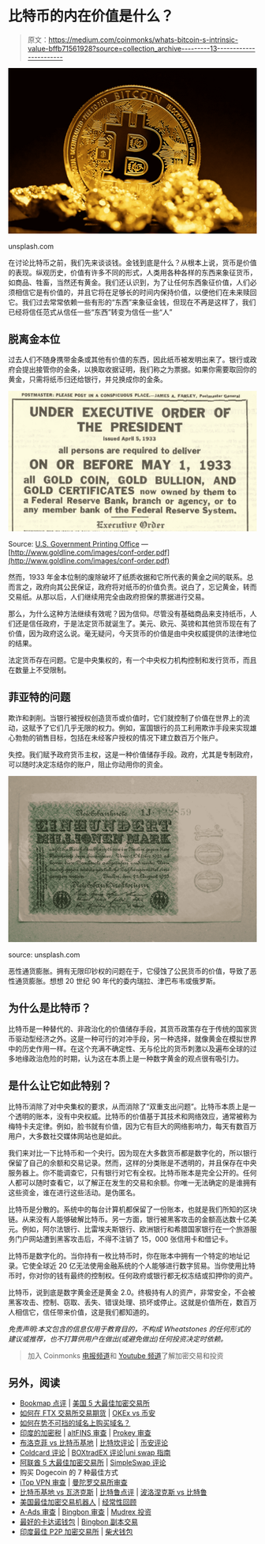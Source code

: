 # 比特币的内在价值是什么？

> 原文：<https://medium.com/coinmonks/whats-bitcoin-s-intrinsic-value-bffb71561928?source=collection_archive---------13----------------------->

![](img/818d5bbf4aaf1c37deb43c5cd4027daf.png)

unsplash.com

在讨论比特币之前，我们先来谈谈钱。金钱到底是什么？从根本上说，货币是价值的表现。纵观历史，价值有许多不同的形式，人类用各种各样的东西来象征货币，如商品、牲畜，当然还有黄金。我们还认识到，为了让任何东西象征价值，人们必须相信它是有价值的，并且它将在足够长的时间内保持价值，以便他们在未来赎回它。我们过去常常依赖一些有形的“东西”来象征金钱，但现在不再是这样了，我们已经将信任范式从信任一些“东西”转变为信任一些“人”

## **脱离金本位**

过去人们不随身携带金条或其他有价值的东西，因此纸币被发明出来了。银行或政府会提出接管你的金条，以换取收据证明，我们称之为票据。如果你需要取回你的黄金，只需将纸币归还给银行，并兑换成你的金条。

![](img/cb30eb4aca32533ce83ee1e40b083806.png)

Source: [U.S. Government Printing Office](https://en.wikipedia.org/wiki/U.S._Government_Printing_Office) — [http://www.goldline.com/images/conf-order.pdf](http://www.goldline.com/images/conf-order.pdf)

然而，1933 年金本位制的废除破坏了纸质收据和它所代表的黄金之间的联系。总而言之，政府向其公民保证，政府将对纸币的价值负责。说白了，忘记黄金，转而交易纸。从那以后，人们继续用完全由政府担保的票据进行交易。

那么，为什么这种方法继续有效呢？因为信仰。尽管没有基础商品来支持纸币，人们还是信任政府，于是法定货币就诞生了。美元、欧元、英镑和其他货币现在有了价值，因为政府这么说。毫无疑问，今天货币的价值是由中央权威提供的法律地位的结果。

法定货币存在问题。它是中央集权的，有一个中央权力机构控制和发行货币，而且在数量上不受限制。

## **菲亚特的问题**

欺诈和剥削。当银行被授权创造货币或价值时，它们就控制了价值在世界上的流动，这赋予了它们几乎无限的权力。例如，富国银行的员工利用欺诈手段来实现雄心勃勃的销售目标，包括在未经客户授权的情况下建立数百万个账户。

失控。我们赋予政府货币主权，这是一种价值储存手段。政府，尤其是专制政府，可以随时决定冻结你的账户，阻止你动用你的资金。

![](img/6537b2e9d05d8b2fd1217f1ee5fcdc92.png)

source: unsplash.com

恶性通货膨胀。拥有无限印钞权的问题在于，它侵蚀了公民货币的价值，导致了恶性通货膨胀。想想 20 世纪 90 年代的委内瑞拉、津巴布韦或俄罗斯。

## **为什么是比特币？**

比特币是一种替代的、非政治化的价值储存手段，其货币政策存在于传统的国家货币驱动型经济之外。这是一种可行的对冲手段，另一种选择，就像黄金在模拟世界中的历史作用一样。在这个充满不确定性、无与伦比的货币刺激以及遍布全球的过多地缘政治危险的时期，认为这在本质上是一种数字黄金的观点很有吸引力。

## 是什么让它如此特别？

比特币消除了对中央集权的要求，从而消除了“双重支出问题”。比特币本质上是一个透明的账本，没有中央权威。比特币的价值基于其技术和网络效应，通常被称为梅特卡夫定律。例如，脸书就有价值，因为它有巨大的网络影响力，每天有数百万用户，大多数社交媒体网站也是如此。

我们来对比一下比特币和一个央行。因为现在大多数货币都是数字化的，所以银行保留了自己的余额和交易记录。然而，这样的分类账是不透明的，并且保存在中央服务器上。你不能调查它，只有银行对它有全权。比特币账本是完全公开的。任何人都可以随时查看它，以了解正在发生的交易和余额。你唯一无法确定的是谁拥有这些资金，谁在进行这些活动。是伪匿名。

比特币是分散的。系统中的每台计算机都保留了一份账本，也就是我们所知的区块链。从来没有人能够破解比特币。另一方面，银行被黑客攻击的金额高达数十亿美元。例如，阿尔法银行、比雷埃夫斯银行、欧洲银行和希腊国家银行在一个旅游服务门户网站遭到黑客攻击后，不得不注销了 15，000 张信用卡和借记卡。

比特币是数字化的。当你持有一枚比特币时，你在账本中拥有一个特定的地址记录。它使全球近 20 亿无法使用金融系统的个人能够进行数字贸易。当你使用比特币时，你对你的钱有最终的控制权。任何政府或银行都无权冻结或扣押你的资产。

比特币，说到底是数字黄金还是黄金 2.0。终极持有人的资产，非常安全，不会被黑客攻击、控制、窃取、丢失、错误处理、损坏或停止。这就是价值所在，数百万人相信它，信任带来价值，这是我们都知道的。

*免责声明:本文包含的信息仅用于教育目的，不构成 Wheatstones 的任何形式的建议或推荐，也不打算供用户在做出(或避免做出)任何投资决定时依赖。*

> 加入 Coinmonks [电报频道](https://t.me/coincodecap)和 [Youtube 频道](https://www.youtube.com/c/coinmonks/videos)了解加密交易和投资

## 另外，阅读

*   [Bookmap 点评](https://blog.coincodecap.com/bookmap-review-2021-best-trading-software) | [美国 5 大最佳加密交易所](https://blog.coincodecap.com/crypto-exchange-usa)
*   [如何在 FTX 交易所交易期货](https://blog.coincodecap.com/ftx-futures-trading) | [OKEx vs 币安](https://blog.coincodecap.com/okex-vs-binance)
*   [如何在势不可挡的域名上购买域名？](https://blog.coincodecap.com/buy-domain-on-unstoppable-domains)
*   [印度的加密税](https://blog.coincodecap.com/crypto-tax-india) | [altFINS 审查](https://blog.coincodecap.com/altfins-review) | [Prokey 审查](/coinmonks/prokey-review-26611173c13c)
*   [布洛克菲 vs 比特币基地](https://blog.coincodecap.com/blockfi-vs-coinbase) | [比特坎评论](https://blog.coincodecap.com/bitkan-review) | [币安评论](/coinmonks/binance-review-ee10d3bf3b6e)
*   [Coldcard 评论](https://blog.coincodecap.com/coldcard-review) | [BOXtradEX 评论](https://blog.coincodecap.com/boxtradex-review)|[uni swap 指南](https://blog.coincodecap.com/uniswap)
*   [阿联酋 5 大最佳加密交易所](https://blog.coincodecap.com/best-crypto-exchanges-in-uae) | [SimpleSwap 评论](https://blog.coincodecap.com/simpleswap-review)
*   购买 Dogecoin 的 7 种最佳方式
*   [iTop VPN 审查](https://blog.coincodecap.com/itop-vpn-review) | [曼陀罗交易所审查](https://blog.coincodecap.com/mandala-exchange-review)
*   [比特币基地 vs 瓦济克斯](https://blog.coincodecap.com/coinbase-vs-wazirx) | [比特鲁点评](https://blog.coincodecap.com/bitrue-review) | [波洛涅克斯 vs 比特鲁](https://blog.coincodecap.com/poloniex-vs-bittrex)
*   [美国最佳加密交易机器人](https://blog.coincodecap.com/crypto-trading-bots-in-the-us) | [经常性回顾](https://blog.coincodecap.com/changelly-review)
*   [A-Ads 审查](https://blog.coincodecap.com/a-ads-review) | [Bingbon 审查](https://blog.coincodecap.com/bingbon-review) | [Mudrex 投资](https://blog.coincodecap.com/mudrex-invest-review-the-best-way-to-invest-in-crypto)
*   [最好的卡达诺钱包](https://blog.coincodecap.com/best-cardano-wallets) | [Bingbon 副本交易](https://blog.coincodecap.com/bingbon-copy-trading)
*   [印度最佳 P2P 加密交易所](https://blog.coincodecap.com/p2p-crypto-exchanges-in-india) | [柴犬钱包](https://blog.coincodecap.com/baby-shiba-inu-wallets)